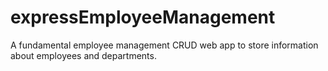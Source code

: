 # expressEmployeeManagement
A fundamental employee management CRUD web app to store information about employees and departments.
